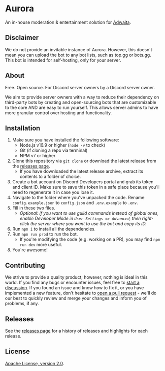 # Aurora
An in-house moderation & entertainment solution for [Adwaita](https://discord.gg/ctKs8WRQR5).

## Disclaimer
We do not provide an invitable instance of Aurora. However, this doesn't mean you can upload the bot to any bot lists, such as top.gg or bots.gg. This bot is intended for self-hosting, only for your server.

## About
Free. Open source. For Discord server owners by a Discord server owner.

We aim to provide server owners with a way to reduce their dependency on third-party bots by creating and open-sourcing bots that are customizable to the core AND are easy to run yourself. This allows server admins to have more granular control over hosting and functionality.

## Installation
1. Make sure you have installed the following software:
    - Node.js v16.9 or higher (`node -v` to check)
    - Git (if cloning a repo via terminal)
    - NPM v7 or higher
2. Clone this repository via `git clone` or download the latest release from the [releases page](https://github.com/chamln/aurora/releases).
    - If you have downloaded the latest release archive, extract its contents to a folder of choice.
3. Create a bot account on Discord Developers portal and grab its token and client ID. Make sure to save this token in a safe place because you'll need to regenerate it in case you lose it.
4. Navigate to the folder where you've unpacked the code. Rename `config.example.json` to `config.json` and `.env.example` to `.env`.
5. Fill in these two files.
    - *Optional: if you want to use guild commands instead of global ones, enable Developer Mode in `User Settings => Advanced`, then right-click the server where you want to use the bot and copy its ID.*
6. Run `npm i` to install all the dependencies.
7. Run `npm run prod` to run the bot.
    - If you're modifying the code (e.g. working on a PR), you may find `npm run dev` more useful.
8. You're awesome!

## Contributing
We strive to provide a quality product; however, nothing is ideal in this world. If you find any bugs or encounter issues, feel free to [start a discussion](https://github.com/chamln/aurora/discussions/new). If you found an issue and know how to fix it, or you have implemented a new feature, don't hesitate to [open a pull request](https://github.com/chamln/aurora/pulls) - we'll do our best to quickly review and merge your changes and inform you of problems, if any.

## Releases
See the [releases page](https://github.com/chamln/aurora/releases) for a history of releases and highlights for each release.

## License
[Apache License, version 2.0](./LICENSE).